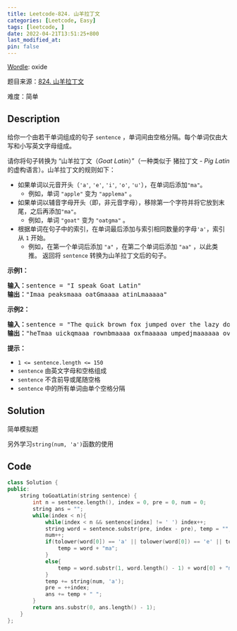 ```yaml
---
title: Leetcode-824. 山羊拉丁文
categories: [Leetcode, Easy]
tags: [leetcode, ]
date: 2022-04-21T13:51:25+800
last_modified_at: 
pin: false
---
```


[Wordle](https://www.nytimes.com/games/wordle/index.html): oxide

题目来源：[824. 山羊拉丁文](https://leetcode-cn.com/problems/goat-latin/)

难度：简单

## Description

给你一个由若干单词组成的句子 `sentence` ，单词间由空格分隔。每个单词仅由大写和小写英文字母组成。

请你将句子转换为 “山羊拉丁文（*Goat Latin*）”（一种类似于 猪拉丁文 - *Pig Latin* 的虚构语言）。山羊拉丁文的规则如下：

- 如果单词以元音开头（`'a'`, `'e'`, `'i'`, `'o'`, `'u'`），在单词后添加`"ma"`。
  - 例如，单词 `"apple"` 变为 `"applema"` 。
- 如果单词以辅音字母开头（即，非元音字母），移除第一个字符并将它放到末尾，之后再添加`"ma"`。
  - 例如，单词 `"goat"` 变为 `"oatgma"` 。
- 根据单词在句子中的索引，在单词最后添加与索引相同数量的字母`'a'`，索引从 `1` 开始。
  - 例如，在第一个单词后添加 `"a"` ，在第二个单词后添加 `"aa"` ，以此类推。
返回将 `sentence` 转换为山羊拉丁文后的句子。


**示例1：**

<pre>
<strong>输入：</strong>sentence = "I speak Goat Latin"
<strong>输出：</strong>"Imaa peaksmaaa oatGmaaaa atinLmaaaaa"
</pre>

**示例2：**

<pre>
<strong>输入：</strong>sentence = "The quick brown fox jumped over the lazy dog"
<strong>输出：</strong>"heTmaa uickqmaaa rownbmaaaa oxfmaaaaa umpedjmaaaaaa overmaaaaaaa hetmaaaaaaaa azylmaaaaaaaaa ogdmaaaaaaaaaa"
</pre>

**提示：**

- `1 <= sentence.length <= 150`
- `sentence` 由英文字母和空格组成
- `sentence` 不含前导或尾随空格
- `sentence` 中的所有单词由单个空格分隔


## Solution

简单模拟题

另外学习`string(num, 'a')`函数的使用


## Code
```c++
class Solution {
public:
    string toGoatLatin(string sentence) {
        int n = sentence.length(), index = 0, pre = 0, num = 0;
        string ans = "";
        while(index < n){
            while(index < n && sentence[index] != ' ') index++;
            string word = sentence.substr(pre, index - pre), temp = "";
            num++;
            if(tolower(word[0]) == 'a' || tolower(word[0]) == 'e' || tolower(word[0]) == 'i' || tolower(word[0]) == 'o' ||tolower(word[0]) == 'u' ){
                temp = word + "ma";
            }
            else{
                temp = word.substr(1, word.length() - 1) + word[0] + "ma";
            }
            temp += string(num, 'a');
            pre = ++index;
            ans += temp + " ";
        }
        return ans.substr(0, ans.length() - 1);
    }
};
```
